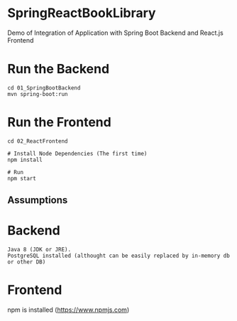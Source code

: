 # SpringReactBookLibrary
Demo of Integration of Application with Spring Boot Backend and React.js Frontend

# Run the Backend
	cd 01_SpringBootBackend
	mvn spring-boot:run

# Run the Frontend

	cd 02_ReactFrontend

	# Install Node Dependencies (The first time)
	npm install

	# Run
	npm start


## Assumptions

# Backend
	Java 8 (JDK or JRE).
	PostgreSQL installed (althought can be easily replaced by in-memory db or other DB)

# Frontend
npm is installed (https://www.npmjs.com)
